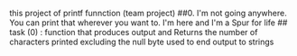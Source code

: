 this project of printf funnction (team project)
##0. I'm not going anywhere. You can print that wherever you want to. I'm here and I'm a Spur for life ##
	task (0) : 
		function that produces output and Returns the number of characters printed excluding the null byte used to end output to strings
